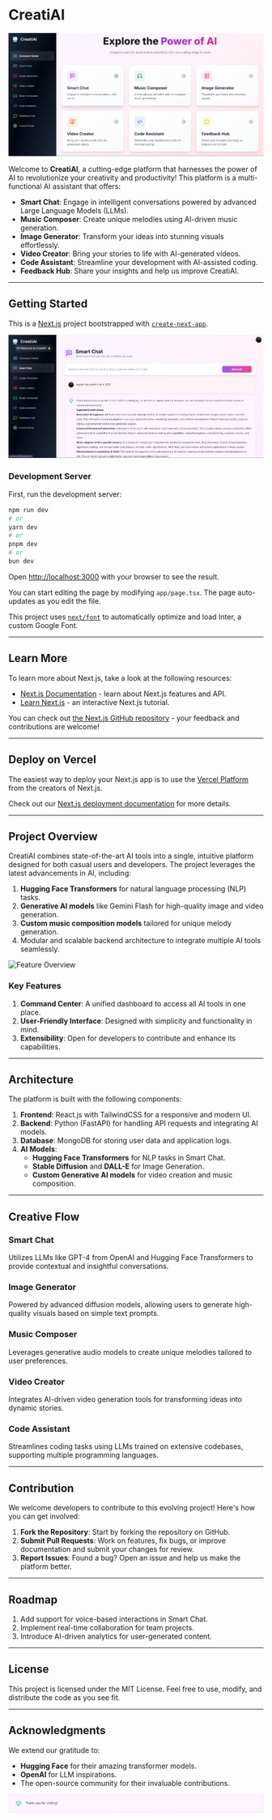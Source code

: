 # CreatiAI

![CreatiAI Banner](imgs/createai%20(1).png)

Welcome to **CreatiAI**, a cutting-edge platform that harnesses the power of AI to revolutionize your creativity and productivity! This platform is a multi-functional AI assistant that offers:

- **Smart Chat**: Engage in intelligent conversations powered by advanced Large Language Models (LLMs).
- **Music Composer**: Create unique melodies using AI-driven music generation.
- **Image Generator**: Transform your ideas into stunning visuals effortlessly.
- **Video Creator**: Bring your stories to life with AI-generated videos.
- **Code Assistant**: Streamline your development with AI-assisted coding.
- **Feedback Hub**: Share your insights and help us improve CreatiAI.

---

## Getting Started

This is a [Next.js](https://nextjs.org/) project bootstrapped with [`create-next-app`](https://github.com/vercel/next.js/tree/canary/packages/create-next-app).

![CreatiAI Banner](imgs/createai%20(2).png)

### Development Server

First, run the development server:

```bash
npm run dev
# or
yarn dev
# or
pnpm dev
# or
bun dev
```

Open [http://localhost:3000](http://localhost:3000) with your browser to see the result.

You can start editing the page by modifying `app/page.tsx`. The page auto-updates as you edit the file.

This project uses [`next/font`](https://nextjs.org/docs/basic-features/font-optimization) to automatically optimize and load Inter, a custom Google Font.

---

## Learn More

To learn more about Next.js, take a look at the following resources:

- [Next.js Documentation](https://nextjs.org/docs) - learn about Next.js features and API.
- [Learn Next.js](https://nextjs.org/learn) - an interactive Next.js tutorial.

You can check out [the Next.js GitHub repository](https://github.com/vercel/next.js/) - your feedback and contributions are welcome!

---

## Deploy on Vercel

The easiest way to deploy your Next.js app is to use the [Vercel Platform](https://vercel.com/new?utm_medium=default-template&filter=next.js&utm_source=create-next-app&utm_campaign=create-next-app-readme) from the creators of Next.js.

Check out our [Next.js deployment documentation](https://nextjs.org/docs/deployment) for more details.

---

## Project Overview

CreatiAI combines state-of-the-art AI tools into a single, intuitive platform designed for both casual users and developers. The project leverages the latest advancements in AI, including:

1. **Hugging Face Transformers** for natural language processing (NLP) tasks.
2. **Generative AI models** like Gemini Flash for high-quality image and video generation.
3. **Custom music composition models** tailored for unique melody generation.
4. Modular and scalable backend architecture to integrate multiple AI tools seamlessly.

![Feature Overview](https://via.placeholder.com/800x400?text=CreatiAI+Features+Overview)

### Key Features

1. **Command Center**: A unified dashboard to access all AI tools in one place.
2. **User-Friendly Interface**: Designed with simplicity and functionality in mind.
3. **Extensibility**: Open for developers to contribute and enhance its capabilities.

---

## Architecture

The platform is built with the following components:

1. **Frontend**: React.js with TailwindCSS for a responsive and modern UI.
2. **Backend**: Python (FastAPI) for handling API requests and integrating AI models.
3. **Database**: MongoDB for storing user data and application logs.
4. **AI Models**:
   - **Hugging Face Transformers** for NLP tasks in Smart Chat.
   - **Stable Diffusion** and **DALL-E** for Image Generation.
   - **Custom Generative AI models** for video creation and music composition.

---

## Creative Flow

### Smart Chat
Utilizes LLMs like GPT-4 from OpenAI and Hugging Face Transformers to provide contextual and insightful conversations.

### Image Generator
Powered by advanced diffusion models, allowing users to generate high-quality visuals based on simple text prompts.

### Music Composer
Leverages generative audio models to create unique melodies tailored to user preferences.

### Video Creator
Integrates AI-driven video generation tools for transforming ideas into dynamic stories.

### Code Assistant
Streamlines coding tasks using LLMs trained on extensive codebases, supporting multiple programming languages.

---

## Contribution

We welcome developers to contribute to this evolving project! Here's how you can get involved:

1. **Fork the Repository**: Start by forking the repository on GitHub.
2. **Submit Pull Requests**: Work on features, fix bugs, or improve documentation and submit your changes for review.
3. **Report Issues**: Found a bug? Open an issue and help us make the platform better.

---

## Roadmap

1. Add support for voice-based interactions in Smart Chat.
2. Implement real-time collaboration for team projects.
3. Introduce AI-driven analytics for user-generated content.

---

## License

This project is licensed under the MIT License. Feel free to use, modify, and distribute the code as you see fit.

---

## Acknowledgments

We extend our gratitude to:
- **Hugging Face** for their amazing transformer models.
- **OpenAI** for LLM inspirations.
- The open-source community for their invaluable contributions.

![Thank You](imgs/createai%20(3).png)
